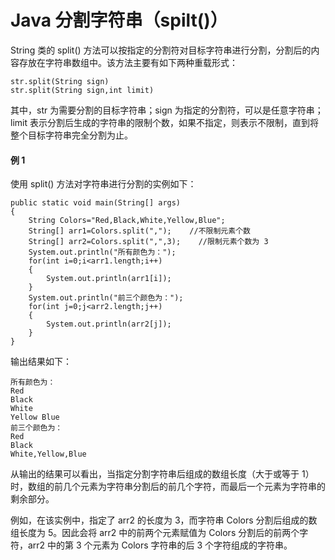 # Java 分割字符串（spilt()）

String 类的 split() 方法可以按指定的分割符对目标字符串进行分割，分割后的内容存放在字符串数组中。该方法主要有如下两种重载形式：

```
str.split(String sign)
str.split(String sign,int limit)
```

其中，str 为需要分割的目标字符串；sign 为指定的分割符，可以是任意字符串；limit 表示分割后生成的字符串的限制个数，如果不指定，则表示不限制，直到将整个目标字符串完全分割为止。

#### 例 1

使用 split() 方法对字符串进行分割的实例如下：

```
public static void main(String[] args)
{
    String Colors="Red,Black,White,Yellow,Blue";
    String[] arr1=Colors.split(",");    //不限制元素个数
    String[] arr2=Colors.split(",",3);    //限制元素个数为 3
    System.out.println("所有颜色为：");
    for(int i=0;i<arr1.length;i++)
    {
        System.out.println(arr1[i]);
    }
    System.out.println("前三个颜色为：");
    for(int j=0;j<arr2.length;j++)
    {
        System.out.println(arr2[j]);
    }
}
```

输出结果如下：

```
所有颜色为：
Red
Black
White
Yellow Blue
前三个颜色为：
Red
Black
White,Yellow,Blue
```

从输出的结果可以看出，当指定分割字符串后组成的数组长度（大于或等于 1）时，数组的前几个元素为字符串分割后的前几个字符，而最后一个元素为字符串的剩余部分。

例如，在该实例中，指定了 arr2 的长度为 3，而字符串 Colors 分割后组成的数组长度为 5。因此会将 arr2 中的前两个元素赋值为 Colors 分割后的前两个字符，arr2 中的第 3 个元素为 Colors 字符串的后 3 个字符组成的字符串。